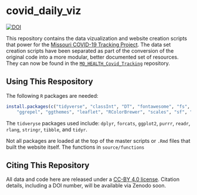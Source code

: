 # covid_daily_viz

[![DOI](https://zenodo.org/badge/249867864.svg)](https://zenodo.org/badge/latestdoi/249867864)

This repository contains the data vizualization and website creation scripts that power for the [Missouri COVID-19 Tracking Project](http://slu-opengis.github.io/covid_daily_viz/). The data set creation scripts have been separated as part of the conversion of the original code into a more modular, better documented set of resources. They can now be found in the [`MO_HEALTH_Covid_Tracking`](https://github.com/slu-openGIS/MO_HEALTH_Covid_Tracking) repository.

## Using This Respository
The following `R` packages are needed:

```r
install.packages(c("tidyverse", "classInt", "DT", "fontawesome", "fs", "gghighlight", 
    "ggrepel", "ggthemes", "leaflet", "RColorBrewer", "scales", "sf", "zoo"))
```

The `tidveryse` packages used include: `dplyr`, `forcats`, `ggplot2`, `purrr`, `readr`, `rlang`, `stringr`, `tibble`, and `tidyr`.

Not all packages are loaded at the top of the master scripts or `.Rmd` files that built the website itself. The functions in `source/functions` 

## Citing This Repository
All data and code here are released under a [CC-BY 4.0 license](LICENSE). Citation details, including a DOI number, will be available via Zenodo soon.